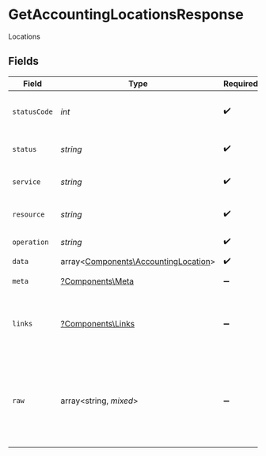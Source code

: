 # GetAccountingLocationsResponse

Locations


## Fields

| Field                                                                                 | Type                                                                                  | Required                                                                              | Description                                                                           | Example                                                                               |
| ------------------------------------------------------------------------------------- | ------------------------------------------------------------------------------------- | ------------------------------------------------------------------------------------- | ------------------------------------------------------------------------------------- | ------------------------------------------------------------------------------------- |
| `statusCode`                                                                          | *int*                                                                                 | :heavy_check_mark:                                                                    | HTTP Response Status Code                                                             | 200                                                                                   |
| `status`                                                                              | *string*                                                                              | :heavy_check_mark:                                                                    | HTTP Response Status                                                                  | OK                                                                                    |
| `service`                                                                             | *string*                                                                              | :heavy_check_mark:                                                                    | Apideck ID of service provider                                                        | xero                                                                                  |
| `resource`                                                                            | *string*                                                                              | :heavy_check_mark:                                                                    | Unified API resource name                                                             | subsidiaries                                                                          |
| `operation`                                                                           | *string*                                                                              | :heavy_check_mark:                                                                    | Operation performed                                                                   | all                                                                                   |
| `data`                                                                                | array<[Components\AccountingLocation](../../Models/Components/AccountingLocation.md)> | :heavy_check_mark:                                                                    | N/A                                                                                   |                                                                                       |
| `meta`                                                                                | [?Components\Meta](../../Models/Components/Meta.md)                                   | :heavy_minus_sign:                                                                    | Response metadata                                                                     |                                                                                       |
| `links`                                                                               | [?Components\Links](../../Models/Components/Links.md)                                 | :heavy_minus_sign:                                                                    | Links to navigate to previous or next pages through the API                           |                                                                                       |
| `raw`                                                                                 | array<string, *mixed*>                                                                | :heavy_minus_sign:                                                                    | Raw response from the integration when raw=true query param is provided               |                                                                                       |